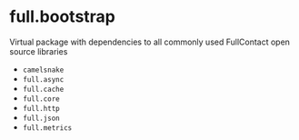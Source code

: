 # full.bootstrap

Virtual package with dependencies to all commonly used FullContact open source
libraries

* `camelsnake`
* `full.async`
* `full.cache`
* `full.core`
* `full.http`
* `full.json`
* `full.metrics`
